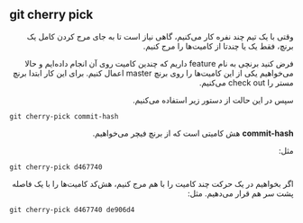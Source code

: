 git cherry pick 
---

<p dir="rtl">
وقتی با یک تیم چند نفره کار می‌کنیم، گاهی نیاز است تا به جای مرج کردن کامل یک برنچ، فقط یک یا چندتا از کامیت‌ها را مرج کنیم.
</p>

<p dir="rtl">
فرض کنید برنچی به نام feature 
  داریم که چندین کامیت روی آن انجام داده‌ایم و حالا می‌خواهیم یکی از این کامیت‌ها را روی برنچ 
  master
  اعمال کنیم.
  برای این کار ابتدا برنچ مستر را 
  check out 
   می‌کنیم.
</p>  
<p dir="rtl">  
  سپس 
در این حالت از دستور زیر استفاده می‌کنیم.
</p>

`git cherry-pick commit-hash`


<p dir="rtl">  
  <b>commit-hash</b>
  هش کامیتی است که از برنچ فیچر می‌خواهیم.
</p>


<p dir="rtl">
مثل:
</p>  

`git cherry-pick d467740`


<p dir="rtl">
  اگر بخواهیم در یک حرکت چند کامیت را با هم مرج کنیم، هش‌کد کامیت‌ها را با یک فاصله پشت سر هم قرار می‌دهیم. مثل: 
</p>  

`git cherry-pick d467740 de906d4`

